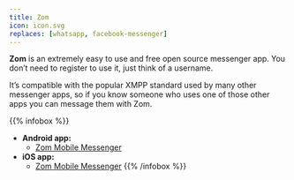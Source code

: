 ```yaml
---
title: Zom
icon: icon.svg
replaces: [whatsapp, facebook-messenger]
---
```


**Zom** is an extremely easy to use and free open source messenger app. You don’t need to register to use it, just think of a username.

It’s compatible with the popular XMPP standard used by many other messenger apps, so if you know someone who uses one of those other apps you can message them with Zom.

{{% infobox %}}
- **Android app:** 
    - [Zom Mobile Messenger](https://play.google.com/store/apps/details?id=im.zom.messenger)
- **iOS app:**
    - [Zom Mobile Messenger](https://itunes.apple.com/app/zom-mobile-messenger/id1059530167)
{{% /infobox %}}